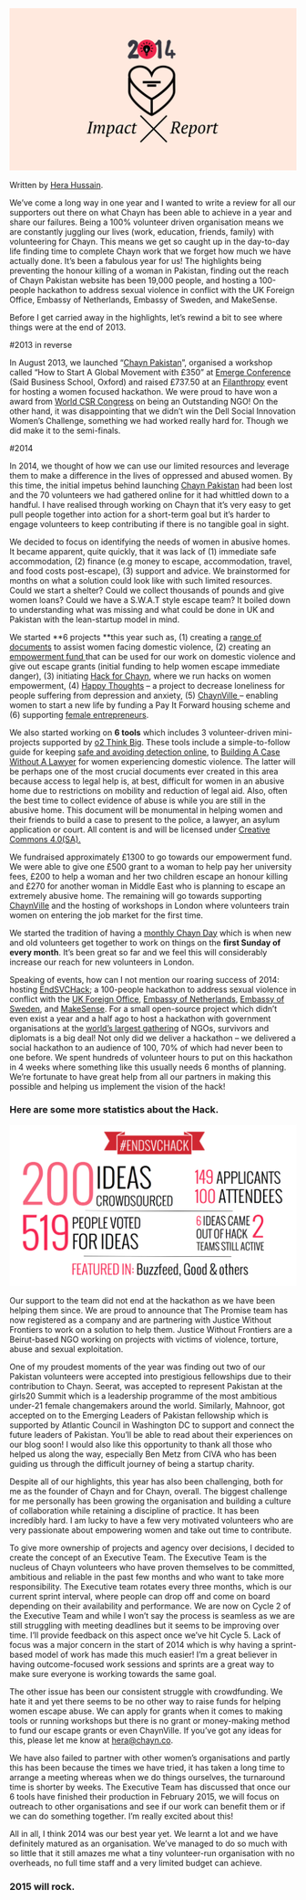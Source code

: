 ![](/assets/2014-IMPACT.png)

Written by [Hera Hussain](http://medium.com/@hera).

We’ve come a long way in one year and I wanted to write a review for all our supporters out there on what Chayn has been able to achieve in a year and share our failures. Being a 100% volunteer driven organisation means we are constantly juggling our lives (work, education, friends, family) with volunteering for Chayn. This means we get so caught up in the day-to-day life finding time to complete Chayn work that we forget how much we have actually done. It’s been a fabulous year for us! The highlights being preventing the honour killing of a woman in Pakistan, finding out the reach of Chayn Pakistan website has been 19,000 people, and hosting a 100-people hackathon to address sexual violence in conflict with the UK Foreign Office, Embassy of Netherlands, Embassy of Sweden, and MakeSense.

 

Before I get carried away in the highlights, let’s rewind a bit to see where things were at the end of 2013.
 

#2013 in reverse

In August 2013, we launched “[Chayn Pakistan](http://chaynpakistan.org/)”, organised a workshop called “How to Start A Global Movement with £350” at [Emerge Conference ](http://chaynpakistan.org/2013/11/17/chayn-at-emerge/)(Said Business School, Oxford) and raised £737.50 at an [Filanthropy](http://www.filanthropystar.org/) event for hosting a women focused hackathon. We were proud to have won a award from [World CSR Congress](http://www.worldcsrcongress.com/) on being an Outstanding NGO! On the other hand, it was disappointing that we didn’t win the Dell Social Innovation Women’s Challenge, something we had worked really hard for. Though we did make it to the semi-finals.

 

#2014

In 2014, we thought of how we can use our limited resources and leverage them to make a difference in the lives of oppressed and abused women. By this time, the initial impetus behind launching [Chayn Pakistan](http://chaynpakistan.org/) had been lost and the 70 volunteers we had gathered online for it had whittled down to a handful. I have realised through working on Chayn that it’s very easy to get pull people together into action for a short-term goal but it’s harder to engage volunteers to keep contributing if there is no tangible goal in sight.

 

We decided to focus on identifying the needs of women in abusive homes. It became apparent, quite quickly, that it was lack of  (1) immediate safe accommodation, (2) finance (e.g money to escape, accommodation, travel, and food costs post-escape), (3) support and advice. We brainstormed for months on what a solution could look like with such limited resources. Could we start a shelter? Could we collect thousands of pounds and give women loans? Could we have a S.W.A.T style escape team? It boiled down to understanding what was missing and what could be done in UK and Pakistan with the lean-startup model in mind.

 

We started **6 projects **this year such as, (1) creating a [range of documents](http://chayn.co/portfolio_page/chaynscape/) to assist women facing domestic violence, (2) creating an [empowerment fund ](http://chayn.co/portfolio_page/empowerment-fund/)that can be used for our work on domestic violence and give out escape grants (initial funding to help women escape immediate danger), (3)  initiating [Hack for Chayn](http://chayn.co/portfolio_page/hack-for-chayn/), where we run hacks on women empowerment, (4) [Happy Thoughts](http://chayn.co/portfolio_page/happy-thoughts/) – a project to decrease loneliness for people suffering from depression and anxiety, (5) [ChaynVille ](http://chayn.co/portfolio_page/chaynville-the-next-generation-of-shelter-home/)– enabling women to start a new life by funding a Pay It Forward housing scheme and (6) supporting [female entrepreneurs](http://chayn.co/portfolio_page/supporting-micro-entrepreneurs/).

 

We also started working on **6 tools** which includes 3 volunteer-driven mini-projects supported by [o2 Think Big](http://www.o2thinkbig.co.uk/). These tools include a simple-to-follow guide for keeping [safe and avoiding detection online](http://chayn.co/portfolio_page/staying-safe-online/), to [Building A Case Without A Lawyer](http://chayn.co/portfolio_page/how-to-prepare-your-case-for-domestic-violence-survivors/) for women experiencing domestic violence. The latter will be perhaps one of the most crucial documents ever created in this area because access to legal help is,  at best, difficult for women in an abusive home due to restrictions on mobility and reduction of legal aid. Also, often the best time to collect evidence of abuse is while you are still in the abusive home. This document will be monumental in helping women and their friends to build a case to present to the police, a lawyer, an asylum application or court. All content is and will be licensed under [Creative Commons 4.0(SA).](https://creativecommons.org/licenses/by-sa/4.0/)

 

We fundraised approximately £1300 to go towards our empowerment fund. We were able to give one £500 grant to a woman to help pay her university fees, £200 to help a woman and her two children escape an honour killing and £270 for another woman in Middle East who is planning to escape an extremely abusive home. The remaining will go towards supporting [ChaynVille](http://chayn.co/portfolio_page/chaynville-the-next-generation-of-shelter-home/) and the hosting of workshops in London where volunteers train women on entering the job market for the first time.

 

We started the tradition of having a [monthly Chayn Day](http://chayn.co/events) which is when new and old volunteers get together to work on things on the **first Sunday of every month**. It’s been great so far and we feel this will considerably increase our reach for new volunteers in London.

 

Speaking of events, how can I not mention our roaring success of 2014: hosting [EndSVCHack](http://endsvchack.com/); a 100-people hackathon to address sexual violence in conflict with the [UK Foreign Office](http://blogs.fco.gov.uk/digitaldiplomacy/2014/07/18/end-sexual-violence-in-conflict-hack/), [Embassy of Netherlands](https://storify.com/dutchembassyUK/diplohack-endsvchack), [Embassy of Sweden](http://www.swedenabroad.com/en-GB/Embassies/London), and [MakeSense](http://www.makesense.org/). For a small open-source project which didn’t even exist a year and a half ago to host a hackathon with government organisations at the [world’s largest gathering](https://www.gov.uk/government/topical-events/sexual-violence-in-conflict) of NGOs, survivors and diplomats is a big deal! Not only did we deliver a hackathon – we delivered a social hackathon to an audience of 100, 70% of which had never been to one before. We spent hundreds of volunteer hours to put on this hackathon in 4 weeks where something like this usually needs 6 months of planning. We’re fortunate to have great help from all our partners in making this possible and helping us implement the vision of the hack!

 

### Here are some more statistics about the Hack.

![](/assets/Screen-Shot-2015-01-01-at-17.42.28.png)

Our support to the team did not end at the hackathon as we have been helping them since. We are proud to announce that The Promise team has now registered as a company and are partnering with Justice Without Frontiers to work on a solution to help them. Justice Without Frontiers are a Beirut-based NGO working on projects with victims of violence, torture, abuse and sexual exploitation.


One of my proudest moments of the year was finding out two of our Pakistan volunteers were accepted into prestigious fellowships due to their contribution to Chayn. Seerat, was accepted to represent Pakistan at the girls20 Summit which is a leadership programme of the most ambitious under-21 female changemakers around the world. Similarly, Mahnoor, got accepted on to the Emerging Leaders of Pakistan fellowship which is supported by Atlantic Council in Washington DC to support and connect the future leaders of Pakistan. You’ll be able to read about their experiences on our blog soon! I would also like this opportunity to thank all those who helped us along the way, especially Ben Metz from CIVA who has been guiding us through the difficult journey of being a startup charity.


Despite all of our highlights, this year has also been challenging, both for me as the founder of Chayn and for Chayn, overall. The biggest challenge for me personally has been growing the organisation and building a culture of collaboration while retaining a discipline of practice. It has been incredibly hard. I am lucky to have a few very motivated volunteers who are very passionate about empowering women and take out time to contribute.


To give more ownership of projects and agency over decisions, I decided to create the concept of an Executive Team. The Executive Team is the nucleus of Chayn volunteers who have proven themselves to be committed, ambitious and reliable in the past few months and who want to take more responsibility. The Executive team rotates every three months, which is our current sprint interval, where people can drop off and come on board depending on their availability and performance. We are now on Cycle 2 of the Executive Team and while I won’t say the process is seamless as we are still struggling with meeting deadlines but it seems to be improving over time. I’ll provide feedback on this aspect once we’ve hit Cycle 5. Lack of focus was a major concern in the start of 2014 which is why having a sprint-based model of work has made this much easier! I’m a great believer in having outcome-focused work sessions and sprints are a great way to make sure everyone is working towards the same goal.


The other issue has been our consistent struggle with crowdfunding. We hate it and yet there seems to be no other way to raise funds for helping women escape abuse. We can apply for grants when it comes to making tools or running workshops but there is no grant or money-making method to fund our escape grants or even ChaynVille. If you’ve got any ideas for this, please let me know at hera@chayn.co.


We have also failed to partner with other women’s organisations and partly this has been because the times we have tried, it has taken a long time to arrange a meeting whereas when we do things ourselves, the turnaround time is shorter by weeks. The Executive Team has discussed that once our 6 tools have finished their production in February 2015, we will focus on outreach to other organisations and see if our work can benefit them or if we can do something together. I’m really excited about this!


All in all, I think 2014 was our best year yet. We learnt a lot and we have definitely matured as an organisation. We’ve managed to do so much with so little that it still amazes me what a tiny volunteer-run organisation with no overheads, no full time staff and a very limited budget can achieve.


### 2015 will rock.
